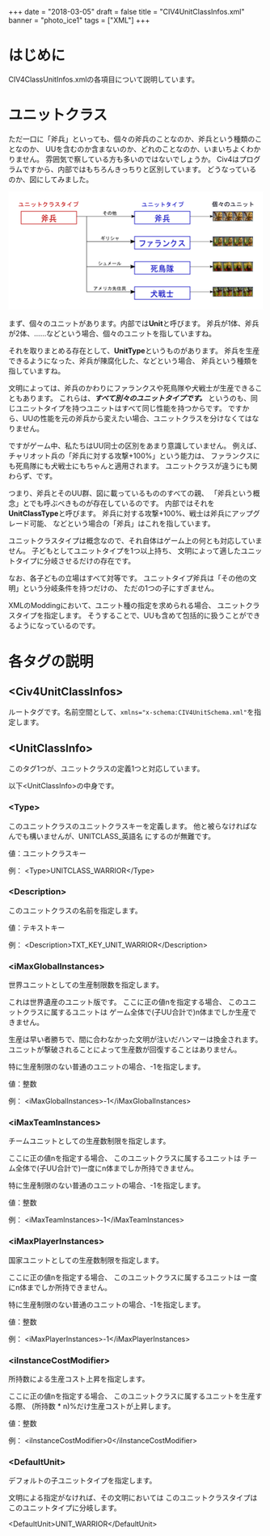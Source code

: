 +++
date = "2018-03-05"
draft = false
title = "CIV4UnitClassInfos.xml"
banner = "photo_ice1"
tags = ["XML"]
+++

# はじめに
CIV4ClassUnitInfos.xmlの各項目について説明しています。

# ユニットクラス

ただ一口に「斧兵」といっても、個々の斧兵のことなのか、斧兵という種類のことなのか、
UUを含むのか含まないのか、どれのことなのか、いまいちよくわかりません。
雰囲気で察している方も多いのではないでしょうか。
Civ4はプログラムですから、内部ではもちろんきっちりと区別しています。
どうなっているのか、図にしてみました。

![ユニットクラスタイプ→ユニットタイプ→個々のユニット](/img/UnitClassType.png)

まず、個々のユニットがあります。内部では**Unit**と呼びます。
斧兵が1体、斧兵が2体、......などという場合、個々のユニットを指していますね。

それを取りまとめる存在として、**UnitType**というものがあります。
斧兵を生産できるようになった、斧兵が陳腐化した、などという場合、
斧兵という種類を指していますね。

文明によっては、斧兵のかわりにファランクスや死鳥隊や犬戦士が生産できることもあります。
これらは、***すべて別々のユニットタイプです。***
というのも、同じユニットタイプを持つユニットはすべて同じ性能を持つからです。
ですから、UUの性能を元の斧兵から変えたい場合、ユニットクラスを分けなくてはなりません。

ですがゲーム中、私たちはUU同士の区別をあまり意識していません。
例えば、チャリオット兵の「斧兵に対する攻撃+100%」という能力は、
ファランクスにも死鳥隊にも犬戦士にもちゃんと適用されます。
ユニットクラスが違うにも関わらず、です。

つまり、斧兵とそのUU群、図に載っているもののすべての親、
「斧兵という概念」とでも呼ぶべきものが存在しているのです。
内部ではそれを**UnitClassType**と呼びます。
斧兵に対する攻撃+100%、戦士は斧兵にアップグレード可能、
などという場合の「斧兵」はこれを指しています。

ユニットクラスタイプは概念なので、それ自体はゲーム上の何とも対応していません。
子どもとしてユニットタイプを1つ以上持ち、
文明によって適したユニットタイプに分岐させるだけの存在です。

なお、各子どもの立場はすべて対等です。
ユニットタイプ斧兵は「その他の文明」という分岐条件を持つだけの、
ただの1つの子にすぎません。

XMLのModdingにおいて、ユニット種の指定を求められる場合、
ユニットクラスタイプを指定します。
そうすることで、UUも含めて包括的に扱うことができるようになっているのです。

# 各タグの説明

## \<Civ4UnitClassInfos\>
ルートタグです。名前空間として、`xmlns="x-schema:CIV4UnitSchema.xml"`を指定します。

## \<UnitClassInfo\>
このタグ1つが、ユニットクラスの定義1つと対応しています。

以下\<UnitClassInfo\>の中身です。

### \<Type\>
このユニットクラスのユニットクラスキーを定義します。
他と被らなければなんでも構いませんが、UNITCLASS\_英語名 にするのが無難です。

値：ユニットクラスキー

例：
\<Type\>UNITCLASS\_WARRIOR\</Type\>

### \<Description\>
このユニットクラスの名前を指定します。

値：テキストキー

例：
\<Description\>TXT\_KEY\_UNIT\_WARRIOR\</Description\>

### \<iMaxGlobalInstances\>
世界ユニットとしての生産制限数を指定します。

これは世界遺産のユニット版です。
ここに正の値nを指定する場合、
このユニットクラスに属するユニットは
ゲーム全体で(子UU合計で)n体までしか生産できません。

生産は早い者勝ちで、間に合わなかった文明が注いだハンマーは換金されます。
ユニットが撃破されることによって生産数が回復することはありません。

特に生産制限のない普通のユニットの場合、-1を指定します。

値：整数

例：
\<iMaxGlobalInstances\>-1\</iMaxGlobalInstances\>

### \<iMaxTeamInstances\>
チームユニットとしての生産数制限を指定します。

ここに正の値nを指定する場合、
このユニットクラスに属するユニットは
チーム全体で(子UU合計で)一度にn体までしか所持できません。

特に生産制限のない普通のユニットの場合、-1を指定します。

値：整数

例：
\<iMaxTeamInstances\>-1\</iMaxTeamInstances\>

### \<iMaxPlayerInstances\>
国家ユニットとしての生産数制限を指定します。

ここに正の値nを指定する場合、
このユニットクラスに属するユニットは
一度にn体までしか所持できません。

特に生産制限のない普通のユニットの場合、-1を指定します。

値：整数

例：
\<iMaxPlayerInstances\>-1\</iMaxPlayerInstances\>

### \<iInstanceCostModifier\>
所持数による生産コスト上昇を指定します。

ここに正の値nを指定する場合、
このユニットクラスに属するユニットを生産する際、
(所持数 * n)%だけ生産コストが上昇します。

値：整数

例：
\<iInstanceCostModifier\>0\</iInstanceCostModifier\>

### \<DefaultUnit\>
デフォルトの子ユニットタイプを指定します。

文明による指定がなければ、その文明においては
このユニットクラスタイプはこのユニットタイプに分岐します。

\<DefaultUnit\>UNIT\_WARRIOR\</DefaultUnit\>

<br><br>

